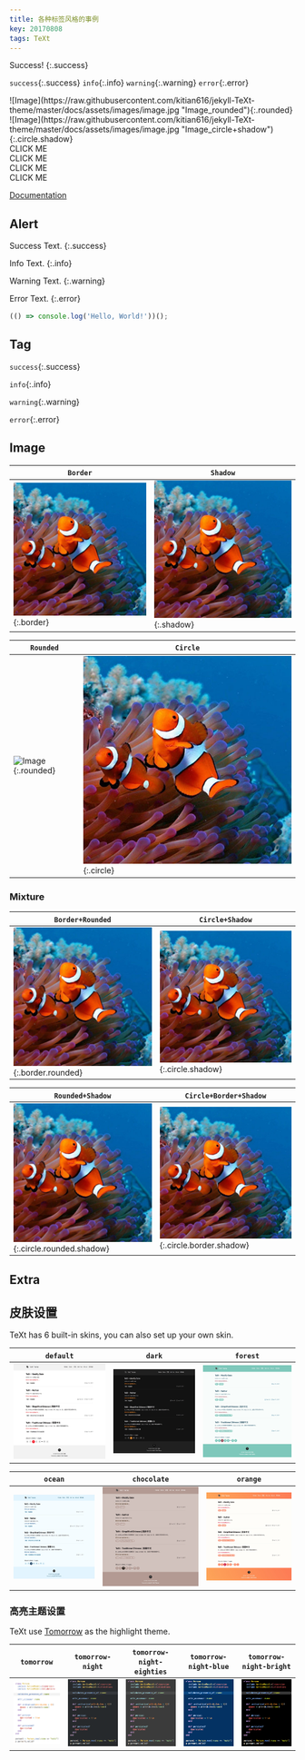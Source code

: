 ```yaml
---
title: 各种标签风格的事例
key: 20170808
tags: TeXt
---
```


Success!
{:.success}

`success`{:.success} `info`{:.info} `warning`{:.warning} `error`{:.error}

<div class="grid-container">
<div class="grid grid--p-3">
<div class="cell cell--12 cell--md-5 cell--lg-4" markdown="1">
![Image](https://raw.githubusercontent.com/kitian616/jekyll-TeXt-theme/master/docs/assets/images/image.jpg "Image_rounded"){:.rounded}
</div>
<div class="cell cell--12 cell--md-5 cell--lg-4" markdown="1">
![Image](https://raw.githubusercontent.com/kitian616/jekyll-TeXt-theme/master/docs/assets/images/image.jpg "Image_circle+shadow"){:.circle.shadow}
</div>
</div>
</div>

<div class="grid-container">
<div class="grid grid--p-1">
<div class="cell cell--6 cell--md-4 cell--lg-2">
<div class="button button--success button--pill my-2"><i class="fas fa-space-shuttle"></i> CLICK ME</div>
</div>
<div class="cell cell--6 cell--md-4 cell--lg-2">
<div class="button button--outline-info button--pill my-2"><i class="fas fa-space-shuttle"></i> CLICK ME</div>
</div>
<div class="cell cell--6 cell--md-4 cell--lg-2">
<div class="button button--warning button--rounded my-2"><i class="fas fa-user-astronaut"></i> CLICK ME</div>
</div>
<div class="cell cell--6 cell--md-4 cell--lg-2">
<div class="button button--outline-error button--rounded my-2"><i class="fas fa-user-astronaut"></i> CLICK ME</div>
</div>
</div>
</div>

<!--more-->

[Documentation](https://adonispeace/adonispeace.github.io/docs/en/additional-styles)

## Alert

Success Text.
{:.success}

Info Text.
{:.info}

Warning Text.
{:.warning}

Error Text.
{:.error}

```javascript
(() => console.log('Hello, World!'))();
```
## Tag

`success`{:.success}

`info`{:.info}

`warning`{:.warning}

`error`{:.error}

## Image

| `Border` | `Shadow` |
| ---- | ---- |
| ![Image](https://raw.githubusercontent.com/adonispeace/adonispeace.github.io/master/docs/assets/images/image.jpg "Image_border"){:.border} | ![Image](https://raw.githubusercontent.com/adonispeace/adonispeace.github.io/master/docs/assets/images/image.jpg "Image_shadow"){:.shadow} |

| `Rounded` | `Circle` |
| ---- | ---- |
| ![Image](https://raw.githubusercontent.com/adonispeace/adonispeace.github.io/assets/images/image.jpg "Image_rounded"){:.rounded} | ![Image](https://raw.githubusercontent.com/adonispeace/adonispeace.github.io/master/docs/assets/images/image.jpg "Image_circle"){:.circle} |

### Mixture

| `Border+Rounded` | `Circle+Shadow` |
| ---- | ---- |
| ![Image](https://raw.githubusercontent.com/adonispeace/adonispeace.github.io/master/docs/assets/images/image.jpg "Image_border+rounded"){:.border.rounded} | ![Image](https://raw.githubusercontent.com/adonispeace/adonispeace.github.io/master/docs/assets/images/image.jpg "Image_circle+shadow"){:.circle.shadow} |

| `Rounded+Shadow` | `Circle+Border+Shadow` |
| ---- | ---- |
| ![Image](https://raw.githubusercontent.com/adonispeace/adonispeace.github.io/master/docs/assets/images/image.jpg "Image_rounded+shadow"){:.circle.rounded.shadow} | ![Image](https://raw.githubusercontent.com/adonispeace/adonispeace.github.io/master/docs/assets/images/image.jpg "Image_circle+border+shadow"){:.circle.border.shadow}

## Extra

## 皮肤设置

TeXt has 6 built-in skins, you can also set up your own skin.

| `default` | `dark` | `forest` |
| --- |  --- | --- |
| ![Default](https://raw.githubusercontent.com/adonispeace/adonispeace.github.io/master/screenshots/skins_default.jpg) | ![Dark](https://raw.githubusercontent.com/adonispeace/adonispeace.github.io/master/screenshots/skins_dark.jpg) | ![Forest](https://raw.githubusercontent.com/adonispeace/adonispeace.github.io/master/screenshots/skins_forest.jpg) |

| `ocean` | `chocolate` | `orange` |
| --- |  --- | --- |
| ![Ocean](https://raw.githubusercontent.com/adonispeace/adonispeace.github.io/master/screenshots/skins_ocean.jpg) | ![Chocolate](https://raw.githubusercontent.com/adonispeace/adonispeace.github.io/master/screenshots/skins_chocolate.jpg) | ![Orange](https://raw.githubusercontent.com/adonispeace/adonispeace.github.io/master/screenshots/skins_orange.jpg) |

### 高亮主题设置

TeXt use [Tomorrow](https://github.com/chriskempson/tomorrow-theme) as the highlight theme.

| `tomorrow` | `tomorrow-night` | `tomorrow-night-eighties` | `tomorrow-night-blue` | `tomorrow-night-bright` |
| --- |  --- | --- | --- |  --- |
| ![Tomorrow](https://raw.githubusercontent.com/adonispeace/adonispeace.github.io/master/screenshots/highlight_tomorrow.png) | ![Tomorrow Night](https://raw.githubusercontent.com/adonispeace/adonispeace.github.io/master/screenshots/highlight_tomorrow-night.png) | ![Tomorrow Night Eighties](https://raw.githubusercontent.com/adonispeace/adonispeace.github.io/master/screenshots/highlight_tomorrow-night-eighties.png) | ![Tomorrow Night Blue](https://raw.githubusercontent.com/adonispeace/adonispeace.github.io/master/screenshots/highlight_tomorrow-night-blue.png) | ![Tomorrow Night Bright](https://raw.githubusercontent.com/adonispeace/adonispeace.github.io/master/screenshots/highlight_tomorrow-night-bright.png) |